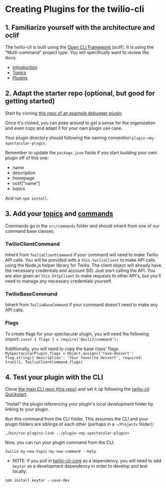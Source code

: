 # Creating Plugins for the twilio-cli

## 1. Familiarize yourself with the architecture and oclif

The twilio-cli is built using the [Open CLI Framework](https://oclif.io/) (oclif). It is using the "Multi-command" project type.
You will specifically want to review the docs:

- [Introduction](https://oclif.io/docs/introduction)
- [Topics](https://oclif.io/docs/topics)
- [Plugins](https://oclif.io/docs/plugins)

## 2. Adapt the starter repo (optional, but good for getting started)

Start by cloning [this repo of an example debugger plugin](https://github.com/twilio/plugin-debugger).

Once it's cloned, you can poke around to get a sense for the organization and even copy and adapt it for your own plugin use case.

Your plugin directory should following the naming convention `plugin-<my-spectacular-plugin`.

Remember to update the `package.json` fields if you start building your own plugin off of this one:
* name
* description
* homepage
* oclif["name"]
* topics

And run `npm install`.


## 3. Add your [topics](https://oclif.io/docs/topics) and [commands](https://oclif.io/docs/commands)

Commands go in the `src/commands` folder and should inherit from one of our command base classes.

### TwilioClientCommand

Inherit from `TwilioClientCommand` if your command will need to make Twilio API calls. You will be provided with a `this.twilioClient` to make API calls using the Node.js helper library for Twilio. The client object will already have the necessary credentials and account SID. Just start calling the API. You are also given an `this.httpClient` to make requests to other API's, but you'll need to manage any necessary credentials yourself.

### TwilioBaseCommand

Inherit from `TwilioBaseCommand` if your command doesn't need to make any API calls.

### Flags

To create flags for your spectacular plugin, you will need the following import: `const { flags } = require('@oclif/command');`

Additionally, you will need to copy the base class' flags: `MySpectacularPlugin.flags = Object.assign({'fave-dessert': flag.string({'description': 'Your favorite dessert', required: true})}, TwilioClientCommand.flags)`


## 4. Test your plugin with the CLI

Clone [the main CLI repo (this repo)](https://github.com/twilio/twilio-cli) and  set it up following the [twilio-cli Quickstart](https://www.twilio.com/docs/twilio-cli/quickstart).

"Install" the plugin referencing your plugin's local development folder by linking to your plugin.

Run this command from the CLI folder. This assumes the CLI and your plugin folders are siblings of each other (perhaps in a `~/Projects` folder):

```
./bin/run plugins:link ../plugin-<my-spectacular-plugin>
```


Now, you can run your plugin command from the CLI:

```
twilio my-new-topic:my-new-command --help
```

* NOTE: If you pull in [twilio-cli-core](https://github.com/twilio/twilio-cli-core) as a dependency, you will need to add `keytar` as a development dependency in order to develop and test locally:

```
npm install keytar --save-dev
```
